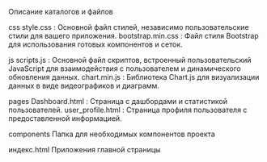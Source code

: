 Описание каталогов и файлов

css
style.css : Основной файл стилей, независимо пользовательские стили для вашего приложения.
bootstrap.min.css : Файл стиля Bootstrap для использования готовых компонентов и сеток.

js
scripts.js : Основной файл скриптов, встроенный пользовательский JavaScript для взаимодействия с пользователем и динамического обновления данных.
chart.min.js : Библиотека Chart.js для визуализации данных в виде видеографиков и диаграмм.

pages
Dashboard.html : Страница с дашбордами и статистикой пользователей.
user_profile.html : Страница профиля пользователя с предоставленной информацией.

components
Папка для необходимых компонентов проекта

индекс.html
Приложения главной страницы
